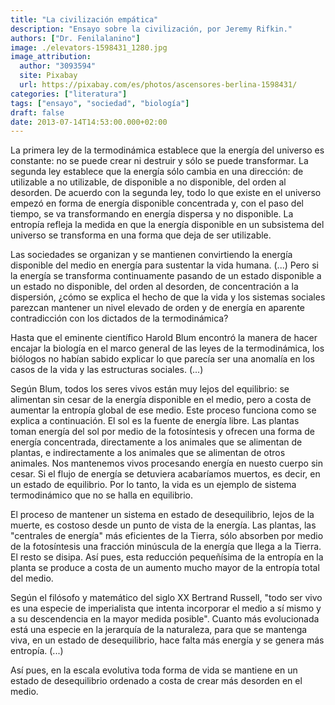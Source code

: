 ```yaml
---
title: "La civilización empática"
description: "Ensayo sobre la civilización, por Jeremy Rifkin."
authors: ["Dr. Fenilalanino"]
image: ./elevators-1598431_1280.jpg
image_attribution:
  author: "3093594"
  site: Pixabay
  url: https://pixabay.com/es/photos/ascensores-berlina-1598431/
categories: ["literatura"]
tags: ["ensayo", "sociedad", "biología"]
draft: false
date: 2013-07-14T14:53:00.000+02:00
---
```



La primera ley de la termodinámica establece que la energía del universo es constante: no se puede crear ni destruir y sólo se puede transformar. La segunda ley establece que la energía sólo cambia en una dirección: de utilizable a no utilizable, de disponible a no disponible, del orden al desorden. De acuerdo con la segunda ley, todo lo que existe en el universo empezó en forma de energía disponible concentrada y, con el paso del tiempo, se va transformando en energía dispersa y no disponible. La entropía refleja la medida en que la energía disponible en un subsistema del universo se transforma en una forma que deja de ser utilizable.

Las sociedades se organizan y se mantienen convirtiendo la energía disponible del medio en energía para sustentar la vida humana. (...) Pero si la energía se transforma continuamente pasando de un estado disponible a un estado no disponible, del orden al desorden, de concentración a la dispersión, ¿cómo se explica el hecho de que la vida y los sistemas sociales parezcan mantener un nivel elevado de orden y de energía en aparente contradicción con los dictados de la termodinámica?

Hasta que el eminente científico Harold Blum encontró la manera de hacer encajar la biología en el marco general de las leyes de la termodinámica, los biólogos no habían sabido explicar lo que parecía ser una anomalía en los casos de la vida y las estructuras sociales. (...)

Según Blum, todos los seres vivos están muy lejos del equilibrio: se alimentan sin cesar de la energía disponible en el medio, pero a costa de aumentar la entropía global de ese medio. Este proceso funciona como se explica a continuación. El sol es la fuente de energía libre. Las plantas toman energía del sol por medio de la fotosíntesis y ofrecen una forma de energía concentrada, directamente a los animales que se alimentan de plantas, e indirectamente a los animales que se alimentan de otros animales. Nos mantenemos vivos procesando energía en nuesto cuerpo sin cesar. Si el flujo de energía se detuviera acabaríamos muertos, es decir, en un estado de equilibrio. Por lo tanto, la vida es un ejemplo de sistema termodinámico que no se halla en equilibrio.

El proceso de mantener un sistema en estado de desequilibrio, lejos de la muerte, es costoso desde un punto de vista de la energía. Las plantas, las "centrales de energía" más eficientes de la Tierra, sólo absorben por medio de la fotosíntesis una fracción minúscula de la energía que llega a la Tierra. El resto se disipa. Así pues, esta reducción pequeñísima de la entropía en la planta se produce a costa de un aumento mucho mayor de la entropía total del medio.

Según el filósofo y matemático del siglo XX Bertrand Russell, "todo ser vivo es una especie de imperialista que intenta incorporar el medio a sí mismo y a su descendencia en la mayor medida posible". Cuanto más evolucionada está una especie en la jerarquía de la naturaleza, para que se mantenga viva, en un estado de desequilibrio, hace falta más energía y se genera más entropía. (...)

Así pues, en la escala evolutiva toda forma de vida se mantiene en un estado de desequilibrio ordenado a costa de crear más desorden en el medio.
